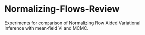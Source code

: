 # Normalizing-Flows-Review
Experiments for comparison of Normalizing Flow Aided Variational Inference with mean-field VI and MCMC.
